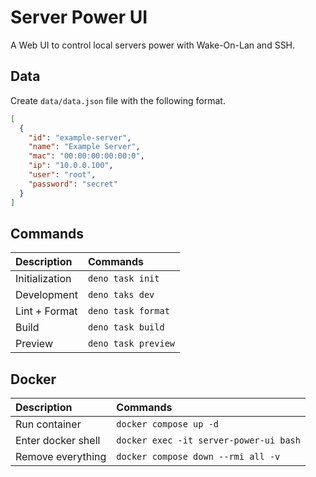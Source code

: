 # Server Power UI

A Web UI to control local servers power with Wake-On-Lan and SSH.

## Data

Create `data/data.json` file with the following format.

```json
[
  {
    "id": "example-server",
    "name": "Example Server",
    "mac": "00:00:00:00:00:0",
    "ip": "10.0.0.100",
    "user": "root",
    "password": "secret"
  }
]
```

## Commands

| Description    | Commands            |
| :------------- | :------------------ |
| Initialization | `deno task init`    |
| Development    | `deno taks dev`     |
| Lint + Format  | `deno task format`  |
| Build          | `deno task build`   |
| Preview        | `deno task preview` |

## Docker

| Description        | Commands                               |
| :----------------- | :------------------------------------- |
| Run container      | `docker compose up -d`                 |
| Enter docker shell | `docker exec -it server-power-ui bash` |
| Remove everything  | `docker compose down --rmi all -v`     |
